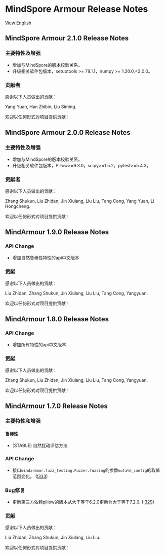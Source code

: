 # MindSpore Armour Release Notes

[View English](./RELEASE.md)

## MindSpore Armour 2.1.0 Release Notes

### 主要特性及增强

* 增加与MindSpore的版本校验关系。
* 升级相关软件包版本，setuptools >= 78.1.1，numpy >= 1.20.0,<2.0.0。

### 贡献者

感谢以下人员做出的贡献：

Yang Yuan, Han Zhibin, Liu Siming.

欢迎以任何形式对项目提供贡献！

## MindSpore Armour 2.0.0 Release Notes

### 主要特性及增强

* 增加与MindSpore的版本校验关系。
* 升级相关软件包版本，Pillow>=9.3.0，scipy>=1.5.2，pytest>=5.4.3。

### 贡献者

感谢以下人员做出的贡献：

Zhang Shukun, Liu Zhidan, Jin Xiulang, Liu Liu, Tang Cong, Yang Yuan, Li Hongcheng.

欢迎以任何形式对项目提供贡献！

## MindArmour 1.9.0 Release Notes

### API Change

* 增加自然鲁棒性特性的api中文版本

### 贡献

感谢以下人员做出的贡献：

Liu Zhidan, Zhang Shukun, Jin Xiulang, Liu Liu, Tang Cong, Yangyuan.

欢迎以任何形式对项目提供贡献！

## MindArmour 1.8.0 Release Notes

### API Change

* 增加所有特性的api中文版本

### 贡献

感谢以下人员做出的贡献：

Zhang Shukun, Liu Zhidan, Jin Xiulang, Liu Liu, Tang Cong, Yangyuan.

欢迎以任何形式对项目提供贡献！

## MindArmour 1.7.0 Release Notes

### 主要特性和增强

#### 鲁棒性

* [STABLE] 自然扰动评估方法

### API Change

* 接口`mindarmour.fuzz_testing.Fuzzer.fuzzing`的参数`mutate_config`的取值范围变化。 ([!333](https://gitee.com/mindspore/mindarmour/pulls/333))

### Bug修复

* 更新第三方依赖pillow的版本从大于等于6.2.0更新为大于等于7.2.0. ([!329](https://gitee.com/mindspore/mindarmour/pulls/329))

### 贡献

感谢以下人员做出的贡献：

Liu Zhidan, Zhang Shukun, Jin Xiulang, Liu Liu.

欢迎以任何形式对项目提供贡献！
